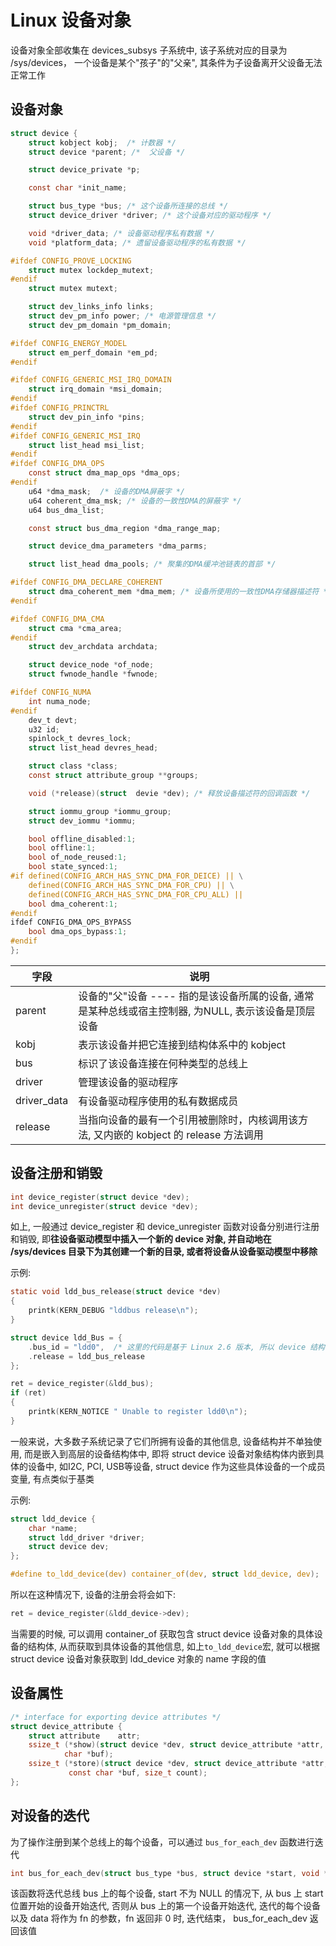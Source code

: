 # Linux 设备对象

设备对象全部收集在 devices_subsys 子系统中, 该子系统对应的目录为 /sys/devices， 一个设备是某个"孩子"的"父亲", 其条件为子设备离开父设备无法正常工作

## 设备对象

```c
struct device {
    struct kobject kobj;  /* 计数器 */
    struct device *parent; /*  父设备 */

    struct device_private *p;

    const char *init_name;

    struct bus_type *bus; /* 这个设备所连接的总线 */
    struct device_driver *driver; /* 这个设备对应的驱动程序 */

    void *driver_data; /* 设备驱动程序私有数据 */
    void *platform_data; /* 遗留设备驱动程序的私有数据 */

#ifdef CONFIG_PROVE_LOCKING
    struct mutex lockdep_mutext;
#endif
    struct mutex mutext;

    struct dev_links_info links;
    struct dev_pm_info power; /* 电源管理信息 */
    struct dev_pm_domain *pm_domain;

#ifdef CONFIG_ENERGY_MODEL
    struct em_perf_domain *em_pd;
#endif

#ifdef CONFIG_GENERIC_MSI_IRQ_DOMAIN
    struct irq_domain *msi_domain;
#endif
#ifdef CONFIG_PRINCTRL
    struct dev_pin_info *pins;
#endif
#ifdef CONFIG_GENERIC_MSI_IRQ
    struct list_head msi_list;
#endif
#ifdef CONFIG_DMA_OPS
    const struct dma_map_ops *dma_ops;
#endif
    u64 *dma_mask;  /* 设备的DMA屏蔽字 */
    u64 coherent_dma_msk; /* 设备的一致性DMA的屏蔽字 */
    u64 bus_dma_list;

    const struct bus_dma_region *dma_range_map;

    struct device_dma_parameters *dma_parms;

    struct list_head dma_pools; /* 聚集的DMA缓冲池链表的首部 */

#ifdef CONFIG_DMA_DECLARE_COHERENT
    struct dma_coherent_mem *dma_mem; /* 设备所使用的一致性DMA存储器描述符 */
#endif

#ifdef CONFIG_DMA_CMA
    struct cma *cma_area;
#endif
    struct dev_archdata archdata;

    struct device_node *of_node;
    struct fwnode_handle *fwnode;

#ifdef CONFIG_NUMA
    int numa_node;
#endif
    dev_t devt;
    u32 id;
    spinlock_t devres_lock;
    struct list_head devres_head;

    struct class *class;
    const struct attribute_group **groups;

    void (*release)(struct  devie *dev); /* 释放设备描述符的回调函数 */

    struct iommu_group *iommu_group;
    struct dev_iommu *iommu;

    bool offline_disabled:1;
    bool offline:1;
    bool of_node_reused:1;
    bool state_synced:1;
#if defined(CONFIG_ARCH_HAS_SYNC_DMA_FOR_DEICE) || \
    defined(CONFIG_ARCH_HAS_SYNC_DMA_FOR_CPU) || \
    defined(CONFIG_ARCH_HAS_SYNC_DMA_FOR_CPU_ALL) ||
    bool dma_coherent:1;
#endif
ifdef CONFIG_DMA_OPS_BYPASS
    bool dma_ops_bypass:1;
#endif
};

```

| 字段       | 说明                                                |
| ---------- | ----------------------------------------------------|
| parent     | 设备的"父"设备 ---- 指的是该设备所属的设备, 通常是某种总线或宿主控制器, 为NULL, 表示该设备是顶层设备 |
| kobj       | 表示该设备并把它连接到结构体系中的 kobject |
| bus        | 标识了该设备连接在何种类型的总线上 |
| driver     | 管理该设备的驱动程序 |
| driver_data | 有设备驱动程序使用的私有数据成员 |
| release    | 当指向设备的最有一个引用被删除时，内核调用该方法, 又内嵌的 kobject 的 release 方法调用 |


## 设备注册和销毁

```c
int device_register(struct device *dev);
int device_unregister(struct device *dev);
```

如上, 一般通过 device_register 和 device_unregister 函数对设备分别进行注册和销毁, 即**往设备驱动模型中插入一个新的 device 对象, 并自动地在 /sys/devices 目录下为其创建一个新的目录, 或者将设备从设备驱动模型中移除**


示例:
```c
static void ldd_bus_release(struct device *dev)
{
    printk(KERN_DEBUG "lddbus release\n");
}

struct device ldd_Bus = {
    .bus_id = "ldd0",  /* 这里的代码是基于 Linux 2.6 版本, 所以 device 结构体中有 bus_id 成员 */
    .release = ldd_bus_release
};

ret = device_register(&ldd_bus);
if (ret)
{
    printk(KERN_NOTICE " Unable to register ldd0\n");
}
```

一般来说，大多数子系统记录了它们所拥有设备的其他信息, 设备结构并不单独使用, 而是嵌入到高层的设备结构体中, 即将 struct device 设备对象结构体内嵌到具体的设备中, 如I2C, PCI, USB等设备, struct device 作为这些具体设备的一个成员变量, 有点类似于基类

示例:

```c
struct ldd_device {
    char *name;
    struct ldd_driver *driver;
    struct device dev;
};

#define to_ldd_device(dev) container_of(dev, struct ldd_device, dev);
```

所以在这种情况下, 设备的注册会将会如下:

```c
ret = device_register(&ldd_device->dev);
```

当需要的时候, 可以调用 container_of 获取包含 struct device 设备对象的具体设备的结构体, 从而获取到具体设备的其他信息, 如上`to_ldd_device`宏, 就可以根据 struct device 设备对象获取到 ldd_device 对象的 name 字段的值


## 设备属性

```c
/* interface for exporting device attributes */
struct device_attribute {
    struct attribute    attr;
    ssize_t (*show)(struct device *dev, struct device_attribute *attr,
            char *buf);
    ssize_t (*store)(struct device *dev, struct device_attribute *attr,
             const char *buf, size_t count);
};
```

## 对设备的迭代

为了操作注册到某个总线上的每个设备，可以通过 `bus_for_each_dev` 函数进行迭代

```c
int bus_for_each_dev(struct bus_type *bus, struct device *start, void *data, int (*fn)(struct device *, void *));
```

该函数将迭代总线 bus 上的每个设备, start 不为 NULL 的情况下, 从 bus 上 start 位置开始的设备开始迭代, 否则从 bus 上的第一个设备开始迭代, 迭代的每个设备以及 data 将作为 fn 的参数，fn 返回非 0 时, 迭代结束， bus_for_each_dev 返回该值
